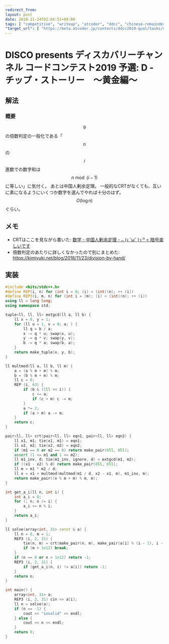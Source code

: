 ```yaml
---
redirect_from:
layout: post
date: 2018-11-24T02:04:51+09:00
tags: [ "competitive", "writeup", "atcoder", "ddcc", "chinese-remainder-theorem", "digits-sum" ]
"target_url": [ "https://beta.atcoder.jp/contests/ddcc2019-qual/tasks/ddcc2018_qual_d" ]
---
```


# DISCO presents ディスカバリーチャンネル コードコンテスト2019 予選: D - チップ・ストーリー　～黄金編～

## 解法

### 概要

$$9$$ の倍数判定の一般化である「$$n$$ の $$i$$ 進数での数字和は $$n \bmod (i - 1)$$ に等しい」に気付く。
あとは中国人剰余定理。
一般的なCRTがなくても、互いに素になるようにいくつか数字を選んでやれば十分のはず。
$$O(\log n)$$ ぐらい。

## メモ

-   CRTはここを見ながら書いた: [数学 - 中国人剰余定理 - ₍₍ (ง ˘ω˘ )ว ⁾⁾ &lt; 暗号楽しいです](http://elliptic-shiho.hatenablog.com/entry/2016/04/03/020117)
-   倍数判定のあたりに詳しくなかったので別にまとめた: <https://kimiyuki.net/blog/2018/11/23/division-by-hand/>

## 実装

``` c++
#include <bits/stdc++.h>
#define REP(i, n) for (int i = 0; (i) < (int)(n); ++ (i))
#define REP3(i, m, n) for (int i = (m); (i) < (int)(n); ++ (i))
using ll = long long;
using namespace std;

tuple<ll, ll, ll> extgcd(ll a, ll b) {
    ll x = 0, y = 1;
    for (ll u = 1, v = 0; a; ) {
        ll q = b / a;
        x -= q * u; swap(x, u);
        y -= q * v; swap(y, v);
        b -= q * a; swap(b, a);
    }
    return make_tuple(x, y, b);
}

ll multmod(ll a, ll b, ll m) {
    a = (a % m + m) % m;
    b = (b % m + m) % m;
    ll c = 0;
    REP (i, 63) {
        if (b & (1ll << i)) {
            c += a;
            if (c > m) c -= m;
        }
        a *= 2;
        if (a > m) a -= m;
    }
    return c;
}

pair<ll, ll> crt(pair<ll, ll> eqn1, pair<ll, ll> eqn2) {
    ll x1, m1; tie(x1, m1) = eqn1;
    ll x2, m2; tie(x2, m2) = eqn2;
    if (m1 == 0 or m2 == 0) return make_pair(0ll, 0ll);
    assert (1 <= m1 and 1 <= m2);
    ll m1_inv, d; tie(m1_inv, ignore, d) = extgcd(m1, m2);
    if ((x1 - x2) % d) return make_pair(0ll, 0ll);
    ll m = m1 * m2 / d;
    ll x = x1 + multmod(multmod(m1 / d, x2 - x1, m), m1_inv, m);
    return make_pair((x % m + m) % m, m);
}

int get_a_i(ll n, int i) {
    int a_i = 0;
    for (; n; n /= i) {
        a_i += n % i;
    }
    return a_i;
}

ll solve(array<int, 31> const & a) {
    ll n = 0, m = 1;
    REP3 (i, 2, 31) {
        tie(n, m) = crt(make_pair(n, m), make_pair(a[i] % (i - 1), i - 1));
        if (m > 1e12) break;
    }
    if (n == 0 or n > 1e12) return -1;
    REP3 (i, 2, 31) {
        if (get_a_i(n, i) != a[i]) return -1;
    }
    return n;
}

int main() {
    array<int, 31> a;
    REP3 (i, 2, 31) cin >> a[i];
    ll n = solve(a);
    if (n == -1) {
        cout << "invalid" << endl;
    } else {
        cout << n << endl;
    }
    return 0;
}
```
